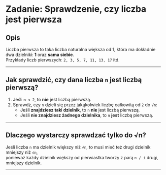 # Zadanie: Sprawdzenie, czy liczba jest pierwsza

## Opis

Liczba pierwsza to taka liczba naturalna większa od 1, która ma dokładnie dwa dzielniki: **1** oraz **sama siebie**.  
Przykłady liczb pierwszych: `2, 3, 5, 7, 11, 13, 17` itd.

---

## Jak sprawdzić, czy dana liczba `n` jest liczbą pierwszą?

1. Jeśli `n < 2`, to **nie** jest liczbą pierwszą.
2. Sprawdź, czy `n` dzieli się przez jakąkolwiek liczbę całkowitą od `2` do `√n`:
   - Jeśli **znajdziesz taki dzielnik**, to `n` **nie** jest liczbą pierwszą.
   - Jeśli **nie znajdziesz żadnego dzielnika**, to `n` **jest** liczbą pierwszą.

---

## Dlaczego wystarczy sprawdzać tylko do √n?

Jeśli liczba `n` ma dzielnik większy niż `√n`, to musi mieć też drugi dzielnik mniejszy niż `√n`,  
ponieważ każdy dzielnik większy od pierwiastka tworzy z parą `n / i` drugi, mniejszy dzielnik.

---
